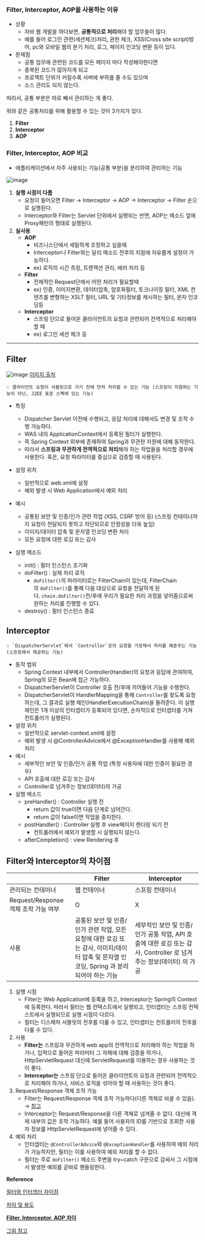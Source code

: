 ### **Filter, Interceptor, AOP을 사용하는 이유**

- 상황
    - 자바 웹 개발을 하다보면, **공통적으로 처리**해야 할 업무들이 많다.
    - 예를 들어 로그인 관련(세션체크)처리, 권한 체크, XSS(Cross site script)방어, pc와 모바일 웹의 분기 처리, 로그, 페이지 인코딩 변환 등이 있다.
- 문제점
    - 공통 업무에 관련된 코드를 모든 페이지 마다 작성해야한다면
    - 중복된 코드가 많아지게 되고
    - 프로젝트 단위가 커질수록 서버에 부하를 줄 수도 있으며
    - 소스 관리도 되지 않는다.

따라서, 공통 부분은 따로 빼서 관리하는 게 좋다.

위와 같은 공통처리를 위해 활용할 수 있는 것이 3가지가 있다.

1. **Filter**
2. **Interceptor**
3. **AOP**

### **Filter, Interceptor, AOP 비교**

- 애플리케이션에서 자주 사용되는 기능(공통 부분)을 분리하여 관리하는 기능

![image](https://user-images.githubusercontent.com/77563814/179697854-d7dce7a2-10b8-44b6-932e-d8bea7617810.png)




1. **실행 시점이 다름**
    - 요청이 들어오면 Filter → Interceptor → AOP → Interceptor → Filter 순으로 실행된다.
    - Interceptor와 Filter는 Servlet 단위에서 실행되는 반면, 
    AOP는 메소드 앞에 Proxy패턴의 형태로 실행된다.
2. **실사용**
    - **AOP**
        - 비즈니스단에서 세밀하게 조정하고 싶을때
        - Interceptor나 Filter와는 달리 메소드 전후의 지점에 자유롭게 설정이 가능하다.
        - ex) 로직의 시간 측정, 트랜잭션 관리, 에러 처리 등
    - **Filter**
        - 전체적인 Request단에서 어떤 처리가 필요할때
        - ex) 인증, 이미지변환, 데이터압축, 암호화필터, 토크나이징 필터, XML 컨텐츠를 변형하는 XSLT 필터, URL 및 기타정보를 캐시하는 필터, 문자 인코딩등
    - **Interceptor**
        - 스프링 단으로 들어온 클라이언트의 요청과 관련되어 전역적으로 처리해야 할 때
        - ex) 로그인 세션 체크 등

---


## **Filter**

![image](https://user-images.githubusercontent.com/77563814/179701034-fa8bd8f0-1b48-4e81-9d13-2d05878c612b.png) [이미지 출처](https://www.baeldung.com/spring-mvc-handlerinterceptor-vs-filter)

<aside>
    
    💡 클라이언트 요청이 서블릿으로 가기 전에 먼저 처리할 수 있는 기능 (스프링이 지원하는 기능이 아닌, J2EE 표준 스펙에 있는 기능)

</aside>

- 특징
    - Dispatcher Servlet 이전에 수행되고, 응답 처리에 대해서도 변경 및 조작 수행 가능하다.
    - WAS 내의 ApplicationContext에서 등록된 필터가 실행한다.
    - 즉 Spring Context 외부에 존재하여 Spring과 무관한 자원에 대해 동작한다.
    - 따라서 **스프링과 무관하게 전역적으로 처리**해야 하는 작업들을 처리할 경우에 사용한다. 혹은, 요청 파라미터를 중심으로 검증할 때 사용된다.

- 설정 위치
    - 일반적으로 web.xml에 설정
    - 예외 발생 시 Web Application에서 예외 처리
- 예시
    - 공통된 보안 및 인증/인가 관련 작업 (XSS, CSRF 방어 등) (스프링 컨테이너까지 요청이 전달되지 못하고 차단되므로 안정성을 더욱 높임)
    - 이미지/데이터 압축 및 문자열 인코딩 변환 처리
    - 모든 요청에 대한 로깅 또는 감사
- 실행 메소드
    - init() : 필터 인스턴스 초기화
    - doFilter() : 실제 처리 로직
        - `doFilter()`의 파라미터로는 FilterChain이 있는데, FilterChain의 `doFilter()`를 통해 다음 대상으로 요청을 전달하게 된다. `chain.doFilter()`전/후에 우리가 필요한 처리 과정을 넣어줌으로써 원하는 처리를 진행할 수 있다.
    - destroy() : 필터 인스턴스 종료


## **Interceptor**

<aside>
    
    💡 `DispatcherServlet`에서 `Controller`로의 요청을 가로채서 처리를 해준주는 기능 (스프링에서 제공하는 기능)

</aside>

- 동작 범위
    - Spring Context 내부에서 Controller(Handler)의 요청과 응답에 관여하여, Spring의 모든 Bean에 접근 가능하다.
    - DispatcherServlet이 Controller 호출 전/후에 끼어들어 기능을 수행한다.
    - DispatcherServlet이 HandlerMapping을 통해 `Controller`를 찾도록 요청하는데, 그 결과로 실행 체인(HandlerExecutionChain)을 돌려준다. 이 실행 체인은 1개 이상의 인터셉터가 등록되어 있다면, 순차적으로 인터셉터를 거쳐 컨트롤러가 실행된다.
- 설정 위치
    - 일반적으로 servlet-context.xml에 설정
    - 예외 발생 시 @ControllerAdvice에서 @ExceptionHandler를 사용해 예외 처리
- 예시
    - 세부적인 보안 및 인증/인가 공통 작업 (특정 사용자에 대한 인증이 필요한 경우)
    - API 호출에 대한 로깅 또는 감사
    - Controller로 넘겨주는 정보(데이터)의 가공
- 실행 메소드
    - preHandler() : Controller 실행 전
        - return 값이 true이면 다음 단계로 넘어간다.
        - return 값이 false이면 작업을 중지한다.
    - postHandler() : Controller 실행 후 view페이지 렌더링 되기 전
        - 컨트롤러에서 예외가 발생할 시 실행되지 않는다.
    - afterCompletion() : view Rendering 후



## **Filter와 Interceptor의 차이점**

|  | Filter | Interceptor |
| --- | --- | --- |
| 관리되는 컨테이너 | 웹 컨테이너 | 스프링 컨테이너 |
| Request/Response 객체 조작 가능 여부 | O | X |
| 사용 | 공통된 보안 및 인증/인가 관련 작업, 모든 요청에 대한 로깅 또는 감사, 이미지/데이터 압축 및 문자열 인코딩, Spring 과 분리되어야 하는 기능 | 세부적인 보안 및 인증/인가 공통 작업, API 호출에 대한 로깅 또는 감사, Controller 로 넘겨주는 정보(데이터) 의 가공 |

1. 실행 시점
    - Filter는 Web Application에 등록을 하고, Interceptor는 Spring의 Context에 등록한다. 따라서 필터는 웹 컨텍스트에서 실행되고, 인터셉터는 스프링 컨텍스트에서 실행되므로 실행 시점이 다르다.
    - 필터는 디스패처 서블릿의 전후를 다룰 수 있고, 인터셉터는 컨트롤러의 전후를 다룰 수 있다.
2. 사용
    - **Filter는** 스프링과 무관하게 web app의 전역적으로 처리해야 하는 작업을 하거나, 입력으로 들어온 파라미터 그 자체에 대해 검증을 하거나, HttpServletRequest 대신에 ServletRequest를 이용하는 경우 사용하는 것이 좋다.
    - **Interceptor는** 스프링 단으로 들어온 클라이언트의 요청과 관련되어 전역적으로 처리해야 하거나, 서비스 로직을 섞어야 할 때 사용하는 것이 좋다.
3. Request/Response 객체 조작 가능
    - Filter는 Request/Response 객체 조작 가능하다(다른 객체로 바꿀 수 있음). → [참고](https://supawer0728.github.io/2018/04/04/spring-filter-interceptor/)
    - Interceptor는 Request/Response을 다른 객체로 넘겨줄 수 없다. 대신에 객체 내부의 값은 조작 가능하다. 예를 들어 사용자의 ID를 기반으로 조회한 사용자 정보를 HttpServletRequest에 넣어줄 수 있다.
4. 예외 처리 
    - 인터셉터는 `@ControllerAdvice`와 `@ExceptionHandler`를 사용하여 예외 처리가 가능하지만, 필터는 이를 사용하여 예외 처리를 할 수 없다.
    - 필터는 주로 `doFilter()` 메소드 주변을 try~catch 구문으로 감싸서 그 시점에서 발생한 예외를 곧바로 핸들링한다.

**Reference**

[필터와 인터셉터 차이점](https://supawer0728.github.io/2018/04/04/spring-filter-interceptor/)

[차이 및 용도](https://goddaehee.tistory.com/154)

**[Filter, Interceptor, AOP 차이](https://goddaehee.tistory.com/154)**

[그림 참고](https://steady-coding.tistory.com/601)
